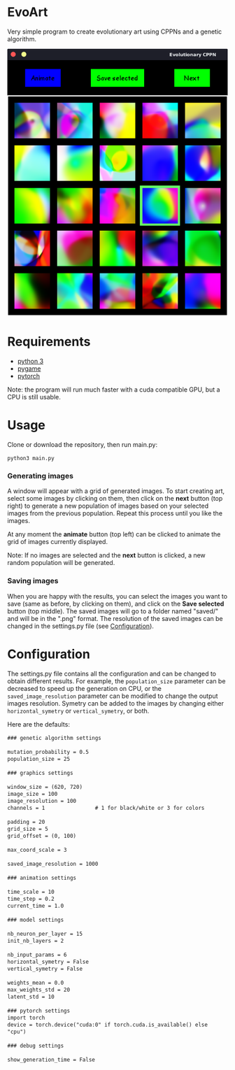 # EvoArt
Very simple program to create evolutionary art using CPPNs and a genetic algorithm. 

<p align="center">
  <img src="screenshot.png"/>
</p>

# Requirements
- [python 3](https://www.python.org/)
- [pygame](https://www.pygame.org/)
- [pytorch](https://www.pytorch.org)

Note: the program will run much faster with a cuda compatible GPU, but a CPU is still usable.

# Usage
Clone or download the repository, then run main.py:
```
python3 main.py
```
### Generating images

A window will appear with a grid of generated images. To start creating art, select some images by clicking on them, then click on the __next__ button (top right) to generate a new population of images based on your selected images from the previous population. Repeat this process until you like the images.

At any moment the __animate__ button (top left) can be clicked to animate the grid of images currently displayed.

Note: If no images are selected and the __next__ button is clicked, a new random population will be generated.

### Saving images

When you are happy with the results, you can select the images you want to save (same as before, by clicking on them), and click on the __Save selected__ button (top middle). The saved images will go to a folder named "saved/" and will be in the ".png" format. The resolution of the saved images can be changed in the settings.py file (see [Configuration](https://github.com/dvidbruhm/EvoArt_NN/blob/master/README.md#configuration)).

# Configuration

The settings.py file contains all the configuration and can be changed to obtain different results. For example, the `population_size` parameter can be decreased to speed up the generation on CPU, or the `saved_image_resolution` parameter can be modified to change the output images resolution. Symetry can be added to the images by changing either `horizontal_symetry` or `vertical_symetry`, or both. 

Here are the defaults:

```
### genetic algorithm settings

mutation_probability = 0.5
population_size = 25

### graphics settings

window_size = (620, 720)
image_size = 100
image_resolution = 100
channels = 1                # 1 for black/white or 3 for colors

padding = 20
grid_size = 5
grid_offset = (0, 100)

max_coord_scale = 3

saved_image_resolution = 1000

### animation settings

time_scale = 10
time_step = 0.2
current_time = 1.0

### model settings

nb_neuron_per_layer = 15
init_nb_layers = 2

nb_input_params = 6
horizontal_symetry = False
vertical_symetry = False

weights_mean = 0.0
max_weights_std = 20
latent_std = 10

### pytorch settings
import torch
device = torch.device("cuda:0" if torch.cuda.is_available() else "cpu")

### debug settings

show_generation_time = False
```
